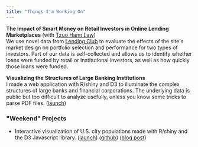```yaml
---
title: "Things I'm Working On"
---
```



**The Impact of Smart Money on Retail Investors in Online Lending Marketplaces** (with [Tzuo Hann Law](http://www.tzuohann.com))  
We use novel data from [Lending Club](https://en.wikipedia.org/wiki/Lending_Club) to evaluate the effects of the site's market design on portfolio selection and performance for two types of investors. Part of our data is self-collected and allows us to identify whether loans were funded by retail or institutional investors, as well as how quickly those loans were funded.

**Visualizing the Structures of Large Banking Institutions**  
I made a web application with R/shiny and D3 to illuminate the complex structures of large banks and financial corporations. The underlying data is public but too difficult to analyze usefully, unless you know some tricks to parse PDF files. ([launch](https://sirallen.shinyapps.io/nicStructure))

### "Weekend" Projects

* Interactive visualization of U.S. city populations made with R/shiny and the D3 Javascript library. ([launch](https://sirallen.shinyapps.io/CityTraj/)) ([github](https://github.com/sirallen/population-trajectories)) ([blog post](https://sirallen.name/blog/population-growth-trajectories-cities/))
